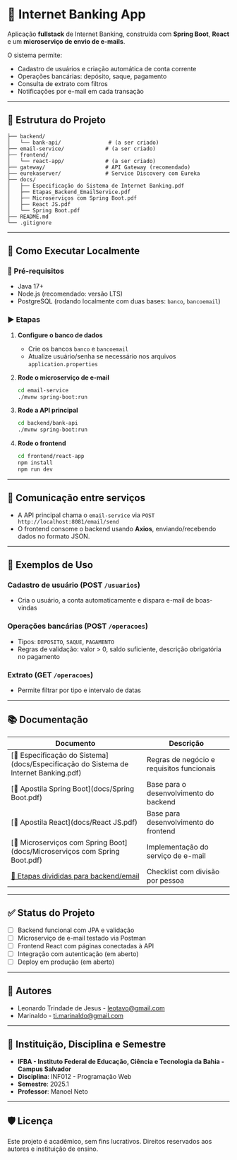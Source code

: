# 🏦 Internet Banking App

Aplicação **fullstack** de Internet Banking, construída com **Spring Boot**, **React** e um **microserviço de envio de e-mails**.

O sistema permite:
- Cadastro de usuários e criação automática de conta corrente
- Operações bancárias: depósito, saque, pagamento
- Consulta de extrato com filtros
- Notificações por e-mail em cada transação

---

## 🧱 Estrutura do Projeto

```
├── backend/
│   └── bank-api/               # (a ser criado)
├── email-service/             # (a ser criado)
├── frontend/
│   └── react-app/             # (a ser criado)
├── gateway/                   # API Gateway (recomendado)
├── eurekaserver/              # Service Discovery com Eureka
├── docs/
│   ├── Especificação do Sistema de Internet Banking.pdf
│   ├── Etapas_Backend_EmailService.pdf
│   ├── Microserviços com Spring Boot.pdf
│   ├── React JS.pdf
│   └── Spring Boot.pdf
├── README.md
└── .gitignore
```

---

## 🚀 Como Executar Localmente

### 🔧 Pré-requisitos
- Java 17+
- Node.js (recomendado: versão LTS)
- PostgreSQL (rodando localmente com duas bases: `banco`, `bancoemail`)

### ▶️ Etapas

1. **Configure o banco de dados**
   - Crie os bancos `banco` e `bancoemail`
   - Atualize usuário/senha se necessário nos arquivos `application.properties`

2. **Rode o microserviço de e-mail**
   ```bash
   cd email-service
   ./mvnw spring-boot:run
   ```

3. **Rode a API principal**
   ```bash
   cd backend/bank-api
   ./mvnw spring-boot:run
   ```

4. **Rode o frontend**
   ```bash
   cd frontend/react-app
   npm install
   npm run dev
   ```

---

## 📡 Comunicação entre serviços

- A API principal chama o `email-service` via `POST http://localhost:8081/email/send`
- O frontend consome o backend usando **Axios**, enviando/recebendo dados no formato JSON.

---

## 🧪 Exemplos de Uso

### Cadastro de usuário (POST `/usuarios`)
- Cria o usuário, a conta automaticamente e dispara e-mail de boas-vindas

### Operações bancárias (POST `/operacoes`)
- Tipos: `DEPOSITO`, `SAQUE`, `PAGAMENTO`
- Regras de validação: valor > 0, saldo suficiente, descrição obrigatória no pagamento

### Extrato (GET `/operacoes`)
- Permite filtrar por tipo e intervalo de datas

---

## 📚 Documentação

| Documento | Descrição |
|-----------|-----------|
| [📄 Especificação do Sistema](docs/Especificação do Sistema de Internet Banking.pdf) | Regras de negócio e requisitos funcionais |
| [📘 Apostila Spring Boot](docs/Spring Boot.pdf) | Base para o desenvolvimento do backend |
| [📙 Apostila React](docs/React JS.pdf) | Base para desenvolvimento do frontend |
| [📗 Microserviços com Spring Boot](docs/Microserviços com  Spring Boot.pdf) | Implementação do serviço de e-mail |
| [📑 Etapas divididas para backend/email](docs/Etapas_Backend_EmailService.pdf) | Checklist com divisão por pessoa |

---

## ✅ Status do Projeto

- [ ] Backend funcional com JPA e validação
- [ ] Microserviço de e-mail testado via Postman
- [ ] Frontend React com páginas conectadas à API
- [ ] Integração com autenticação (em aberto)
- [ ] Deploy em produção (em aberto)

---

## 🤝 Autores

- Leonardo Trindade de Jesus - leotavo@gmail.com
- Marinaldo - ti.marinaldo@gmail.com

---

## 🏫 Instituição, Disciplina e Semestre

- **IFBA - Instituto Federal de Educação, Ciência e Tecnologia da Bahia - Campus Salvador**
- **Disciplina**: INF012 - Programação Web
- **Semestre**: 2025.1
- **Professor**: Manoel Neto

---

## 🛡️ Licença

Este projeto é acadêmico, sem fins lucrativos. Direitos reservados aos autores e instituição de ensino.
